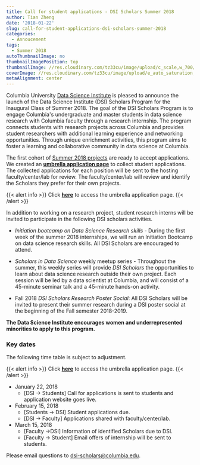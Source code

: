 ```yaml
---
title: Call for student applications - DSI Scholars Summer 2018
author: Tian Zheng
date: '2018-01-22'
slug: call-for-student-applications-dsi-scholars-summer-2018
categories:
  - Annoucement
tags:
  - Summer 2018
autoThumbnailImage: no
thumbnailImagePosition: top
thumbnailImage: //res.cloudinary.com/tz33cu/image/upload/c_scale,w_700/v1516656431/program-banner_pg3kbw.png
coverImage: //res.cloudinary.com/tz33cu/image/upload/e_auto_saturation,o_69,r_0/v1516637953/wordcloud2_ezxayp.png
metaAlignment: center
---
```

Columbia University [Data Science Institute](http://datascience.columbia.edu/) is pleased to announce the launch of the Data Science Institute (DSI) Scholars Program for the Inaugural Class of Summer 2018. The goal of the DSI Scholars Program is to engage Columbia's undergraduate and master students in data science research with Columbia faculty through a research internship. The program connects students with research projects across Columbia and provides student researchers with additional learning experience and networking opportunities. Through unique enrichment activities, this program aims to foster a learning and collaborative community in data science at Columbia.

<!--more-->

The first cohort of [Summer 2018 projects](https://cu-dsi-scholars.github.io/DSI-scholars/categories/project-2018/) are ready to accept applications. We created an [**umbrella application page**](https://goo.gl/forms/S4jXM9FOtzLpzn5p1) to collect student applications. The collected applications for each position will be sent to the hosting faculty/center/lab for review. The faculty/center/lab will review and identify the Scholars they prefer for their own projects.

{{< alert info >}}
Click [**here**](https://goo.gl/forms/S4jXM9FOtzLpzn5p1) to access the umbrella application page. 
{{< /alert >}}

In addition to working on a research project, student research interns will be invited to participate in the following DSI scholars activities.

+ *Initiation bootcamp on Data Science Research skills* - During the first week of the summer 2018 internships, we will run an Initiation Bootcamp on data science research skills. All DSI Scholars are encouraged to attend.

+ *Scholars in Data Science* weekly meetup series - Throughout the summer, this weekly series will provide *DSI Scholars* the opportunities to learn about data science research outside their own project. Each session will be led by a data scientist at Columbia, and will consist of a 45-minute seminar talk and a 45-minute hands-on activity.

+ Fall 2018 *DSI Scholars Research Poster Social*: All DSI Scholars will be invited to present their summer research during a DSI poster social at the beginning of the Fall semester 2018-2019.

**The Data Science Institute encourages women and underrepresented minorities to apply to this program.**

### Key dates 

The following time table is subject to adjustment. 

{{< alert info >}}
Click [**here**](https://goo.gl/forms/S4jXM9FOtzLpzn5p1) to access the umbrella application page. 
{{< /alert >}}

+ January 22, 2018
    + [DSI -> Students] Call for applications is sent to students and application website goes live.
+ February 15, 2018
    + [Students -> DSI] Student applications due.
    + [DSI -> Faculty] Applications shared with faculty/center/lab.
+ March 15, 2018
    + [Faculty ->DSI] Information of identified Scholars due to DSI.
    + [Faculty -> Student] Email offers of internship will be sent to students.

Please email questions to <dsi-scholars@columbia.edu>.